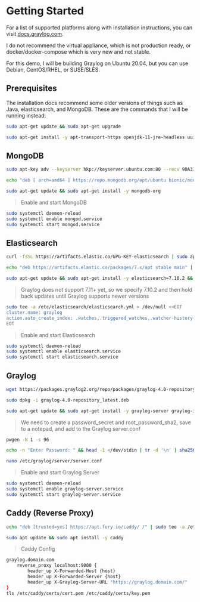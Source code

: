# Getting Started

For a list of supported platforms along with installation instructions, you can visit [docs.graylog.com](https://docs.graylog.org/en/4.0/pages/installation.html).

I do not recommend the virtual appliance, which is not production ready, or docker/docker-compose which is very new and not stable.

For this demo, I will be building Graylog on Ubuntu 20.04, but you can use Debian, CentOS/RHEL, or SUSE/SLES.

## Prerequisites

The installation docs recommend some older versions of things such as Java, elasticsearch, and MongoDB. These are the commands that I will be running instead:

````bash
sudo apt-get update && sudo apt-get upgrade

sudo apt-get install -y apt-transport-https openjdk-11-jre-headless uuid-runtime pwgen
````

## MongoDB

````bash
sudo apt-key adv --keyserver hkp://keyserver.ubuntu.com:80 --recv 9DA31620334BD75D9DCB49F368818C72E52529D4

echo "deb [ arch=amd64 ] https://repo.mongodb.org/apt/ubuntu bionic/mongodb-org/4.0 multiverse" | sudo tee /etc/apt/sources.list.d/mongodb-org-4.2.list

sudo apt-get update && sudo apt-get install -y mongodb-org
````

> Enable and start MongoDB

````bash
sudo systemctl daemon-reload 
sudo systemctl enable mongod.service
sudo systemctl start mongod.service
````

## Elasticsearch

````bash
curl -fsSL https://artifacts.elastic.co/GPG-KEY-elasticsearch | sudo apt-key add -

echo "deb https://artifacts.elastic.co/packages/7.x/apt stable main" | sudo tee /etc/apt/sources.list.d/elastic-7.x.list

sudo apt-get update && sudo apt-get install -y elasticsearch=7.10.2 && sudo apt-mark hold elasticsearch
````

> Graylog does not support 7.11+ yet, so we specify 7.10.2 and then hold back updates until Graylog supports newer versions

````bash
sudo tee -a /etc/elasticsearch/elasticsearch.yml > /dev/null <<EOT
cluster.name: graylog
action.auto_create_index: .watches,.triggered_watches,.watcher-history-*
EOT
````

> Enable and start Elasticsearch

````bash
sudo systemctl daemon-reload
sudo systemctl enable elasticsearch.service
sudo systemctl start elasticsearch.service
````

## Graylog

````bash
wget https://packages.graylog2.org/repo/packages/graylog-4.0-repository_latest.deb`

sudo dpkg -i graylog-4.0-repository_latest.deb

sudo apt-get update && sudo apt-get install -y graylog-server graylog-integrations-plugins
````

> We need to create a password_secret and root_password_sha2, save to a notepad, and add to the Graylog server.conf

````bash
pwgen -N 1 -s 96

echo -n "Enter Password: " && head -1 </dev/stdin | tr -d '\n' | sha256sum | cut -d" " -f1

nano /etc/graylog/server/server.conf
````

> Enable and start Graylog Server

````bash
sudo systemctl daemon-reload
sudo systemctl enable graylog-server.service
sudo systemctl start graylog-server.service
````

## Caddy (Reverse Proxy)

````bash
echo "deb [trusted=yes] https://apt.fury.io/caddy/ /" | sudo tee -a /etc/apt/sources.list.d/caddy-fury.list

sudo apt update && sudo apt install -y caddy
````

> Caddy Config

````bash
graylog.domain.com
    reverse_proxy localhost:9000 {
        header_up X-Forwarded-Host {host}
        header_up X-Forwarded-Server {host}
        header_up X-Graylog-Server-URL "https://graylog.domain.com/"
}
tls /etc/caddy/certs/cert.pem /etc/caddy/certs/key.pem
````
